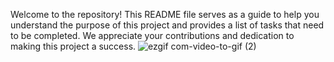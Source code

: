 Welcome to the repository! This README file serves as a guide to help you understand the purpose of this project and provides a list of tasks that need to be completed. 
We appreciate your contributions and dedication to making this project a success.
![ezgif com-video-to-gif (2)](https://github.com/malgopesayan/Resume-html/assets/140529971/7636dab4-41e5-455a-aa6b-ebdeb08f12c3)
